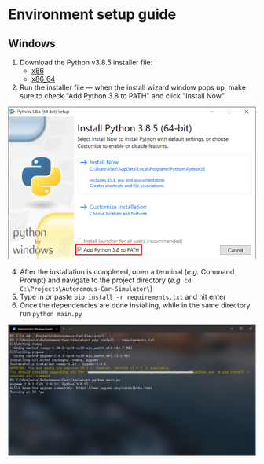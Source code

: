 # Environment setup guide

## Windows

1. Download the Python v3.8.5 installer file:
    - [x86](https://www.python.org/ftp/python/3.8.5/python-3.8.5.exe)
    - [x86_64](https://www.python.org/ftp/python/3.8.5/python-3.8.5-amd64.exe)
2. Run the installer file &mdash; when the install wizard window pops up, make sure to check "Add Python 3.8 to PATH" and click "Install Now"

![](/images/setup/py-installer.PNG)

4. After the installation is completed, open a terminal (_e.g._ Command Prompt) and  navigate to the project directory (_e.g._ `cd C:\Projects\Autonomous-Car-Simulator\`)
5. Type in or paste `pip install -r requirements.txt` and hit enter
6. Once the dependencies are done installing, while in the same directory run `python main.py`

![](/images/setup/cmd.PNG)
